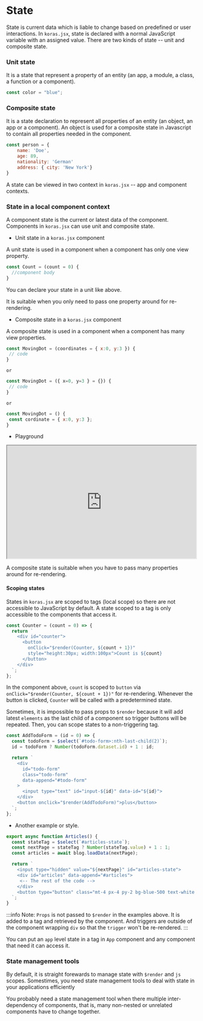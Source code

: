 # State

State is current data which is liable to change based on predefined or user interactions. In `koras.jsx`, state is declared with a normal JavaScript variable with an assigned value. There are two kinds of state -- unit and composite state.

### Unit state

It is a state that represent a property of an entity (an app, a module, a class, a function or a component).

```js
const color = "blue";
```

### Composite state

It is a state declaration to represent all properties of an entity (an object, an app or a component). An object is used for a composite state in Javascript to contain all properties needed in the component.

```js
const person = {
    name: 'Doe',
    age: 89,
    nationality: 'German'
    address: { city: 'New York'}
}
```

A state can be viewed in two context in `koras.jsx` -- app and component contexts.

### State in a local component context

A component state is the current or latest data of the component. Components in `koras.jsx` can use unit and composite state.

- Unit state in a `koras.jsx` component

A unit state is used in a component when a component has only one view property.

```js
const Count = (count = 0) {
  //component body
}
```

You can declare your state in a unit like above.

It is suitable when you only need to pass one property around for re-rendering.

- Composite state in a `koras.jsx` component

A composite state is used in a component when a component has many view properties.

```js
const MovingDot = (coordinates = { x:0, y:3 }) {
 // code
}
```

`or`

```js {1}
const MovingDot = ({ x=0, y=3 } = {}) {
 // code
}
```

`or`

```js
const MovingDot = () {
 const cordinate = { x:0, y:3 };
}
```

- Playground

<iframe src="https://codesandbox.io/embed/yvfk2s?view=Editor+%2B+Preview&module=%2Findex.html"
     width="100%"
     height="300px"
     title="movingDots"
     allow="accelerometer; ambient-light-sensor; camera; encrypted-media; geolocation; gyroscope; hid; microphone; midi; payment; usb; vr; xr-spatial-tracking"
     sandbox="allow-forms allow-modals allow-popups allow-presentation allow-same-origin allow-scripts"
   ></iframe>

A composite state is suitable when you have to pass many properties around for re-rendering.

#### Scoping states

States in `koras.jsx` are scoped to tags (local scope) so there are not accessible to JavaScript by default. A state scoped to a tag is only accessible to the components that access it.

```js
const Counter = (count = 0) => {
  return `
    <div id="counter">
      <button 
        onClick="$render(Counter, ${count + 1})" 
        style="height:30px; width:100px">Count is ${count}
      </button>
    </div>
  `;
};
```

In the component above, `count` is scoped to `button` via `onClick="$render(Counter, ${count + 1})"` for re-rendering. Whenever the button is clicked, `Counter` will be called with a predetermined state.

Sometimes, it is impossible to pass props to `$render` because it will add latest `elements` as the last child of a component so trigger buttons will be repeated. Then, you can scope states to a non-triggering tag.

```js
const AddTodoForm = (id = 0) => {
  const todoForm = $select(`#todo-form>:nth-last-child(2)`);
  id = todoForm ? Number(todoForm.dataset.id) + 1 : id;

  return `
    <div 
      id="todo-form"
      class="todo-form" 
      data-append="#todo-form"
    >
      <input type="text" id="input-${id}" data-id="${id}">
    </div>
    <button onclick="$render(AddTodoForm)">plus</button>
  `;
};
```

- Another example or style.

```js
export async function Articles() {
  const stateTag = $select(`#articles-state`);
  const nextPage = stateTag ? Number(stateTag.value) + 1 : 1;
  const articles = await blog.loadData(nextPage);

  return `
    <input type="hidden" value="${nextPage}" id="articles-state">
    <div id="articles" data-append="#articles">
     <-- The rest of the code -->
    </div>
    <button type="button" class="mt-4 px-4 py-2 bg-blue-500 text-white rounded hover:bg-blue-600" onclick="$render(Articles)">Load more...</button>
  `;
}
```

:::info
Note: `Props` is not passed to `$render` in the examples above. It is added to a tag and retrieved by the component. And triggers are outside of the component wrapping `div` so that the `trigger` won't be re-rendered.
:::

You can put an `app` level state in a tag in `App` component and any component that need it can access it.

### State management tools

By default, it is straight forewards to manage state with `$render` and `js` scopes. Somestimes, you need state management tools to deal with state in your applications efficiently

You probably need a state management tool when there multiple inter-dependency of components, that is, many non-nested or unrelated components have to change together.
